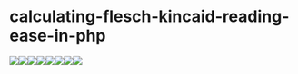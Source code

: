 # calculating-flesch-kincaid-reading-ease-in-php
[![](https://sourcerer.io/fame/jafar690/jafar690/calculating-flesch-kincaid-reading-ease-in-php/images/0)](https://sourcerer.io/fame/jafar690/jafar690/calculating-flesch-kincaid-reading-ease-in-php/links/0)[![](https://sourcerer.io/fame/jafar690/jafar690/calculating-flesch-kincaid-reading-ease-in-php/images/1)](https://sourcerer.io/fame/jafar690/jafar690/calculating-flesch-kincaid-reading-ease-in-php/links/1)[![](https://sourcerer.io/fame/jafar690/jafar690/calculating-flesch-kincaid-reading-ease-in-php/images/2)](https://sourcerer.io/fame/jafar690/jafar690/calculating-flesch-kincaid-reading-ease-in-php/links/2)[![](https://sourcerer.io/fame/jafar690/jafar690/calculating-flesch-kincaid-reading-ease-in-php/images/3)](https://sourcerer.io/fame/jafar690/jafar690/calculating-flesch-kincaid-reading-ease-in-php/links/3)[![](https://sourcerer.io/fame/jafar690/jafar690/calculating-flesch-kincaid-reading-ease-in-php/images/4)](https://sourcerer.io/fame/jafar690/jafar690/calculating-flesch-kincaid-reading-ease-in-php/links/4)[![](https://sourcerer.io/fame/jafar690/jafar690/calculating-flesch-kincaid-reading-ease-in-php/images/5)](https://sourcerer.io/fame/jafar690/jafar690/calculating-flesch-kincaid-reading-ease-in-php/links/5)[![](https://sourcerer.io/fame/jafar690/jafar690/calculating-flesch-kincaid-reading-ease-in-php/images/6)](https://sourcerer.io/fame/jafar690/jafar690/calculating-flesch-kincaid-reading-ease-in-php/links/6)[![](https://sourcerer.io/fame/jafar690/jafar690/calculating-flesch-kincaid-reading-ease-in-php/images/7)](https://sourcerer.io/fame/jafar690/jafar690/calculating-flesch-kincaid-reading-ease-in-php/links/7)
